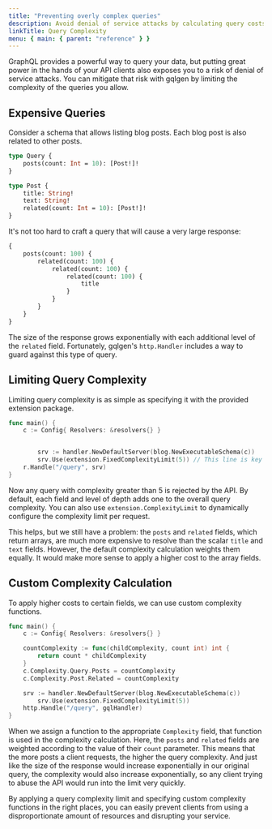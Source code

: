 ```yaml
---
title: "Preventing overly complex queries"
description: Avoid denial of service attacks by calculating query costs and limiting complexity.
linkTitle: Query Complexity
menu: { main: { parent: "reference" } }
---
```


GraphQL provides a powerful way to query your data, but putting great power in the hands of your API clients also exposes you to a risk of denial of service attacks. You can mitigate that risk with gqlgen by limiting the complexity of the queries you allow.

## Expensive Queries

Consider a schema that allows listing blog posts. Each blog post is also related to other posts.

```graphql
type Query {
	posts(count: Int = 10): [Post!]!
}

type Post {
	title: String!
	text: String!
	related(count: Int = 10): [Post!]!
}
```

It's not too hard to craft a query that will cause a very large response:

```graphql
{
	posts(count: 100) {
		related(count: 100) {
			related(count: 100) {
				related(count: 100) {
					title
				}
			}
		}
	}
}
```

The size of the response grows exponentially with each additional level of the `related` field. Fortunately, gqlgen's `http.Handler` includes a way to guard against this type of query.

## Limiting Query Complexity

Limiting query complexity is as simple as specifying it with the provided extension package.

```go
func main() {
    c := Config{ Resolvers: &resolvers{} }


		srv := handler.NewDefaultServer(blog.NewExecutableSchema(c))
		srv.Use(extension.FixedComplexityLimit(5)) // This line is key
    r.Handle("/query", srv)
}
```

Now any query with complexity greater than 5 is rejected by the API. By default, each field and level of depth adds one to the overall query complexity. You can also use `extension.ComplexityLimit` to dynamically configure the complexity limit per request.

This helps, but we still have a problem: the `posts` and `related` fields, which return arrays, are much more expensive to resolve than the scalar `title` and `text` fields. However, the default complexity calculation weights them equally. It would make more sense to apply a higher cost to the array fields.

## Custom Complexity Calculation

To apply higher costs to certain fields, we can use custom complexity functions.

```go
func main() {
    c := Config{ Resolvers: &resolvers{} }

    countComplexity := func(childComplexity, count int) int {
        return count * childComplexity
    }
    c.Complexity.Query.Posts = countComplexity
    c.Complexity.Post.Related = countComplexity

    srv := handler.NewDefaultServer(blog.NewExecutableSchema(c))
		srv.Use(extension.FixedComplexityLimit(5))
    http.Handle("/query", gqlHandler)
}
```

When we assign a function to the appropriate `Complexity` field, that function is used in the complexity calculation. Here, the `posts` and `related` fields are weighted according to the value of their `count` parameter. This means that the more posts a client requests, the higher the query complexity. And just like the size of the response would increase exponentially in our original query, the complexity would also increase exponentially, so any client trying to abuse the API would run into the limit very quickly.

By applying a query complexity limit and specifying custom complexity functions in the right places, you can easily prevent clients from using a disproportionate amount of resources and disrupting your service.
